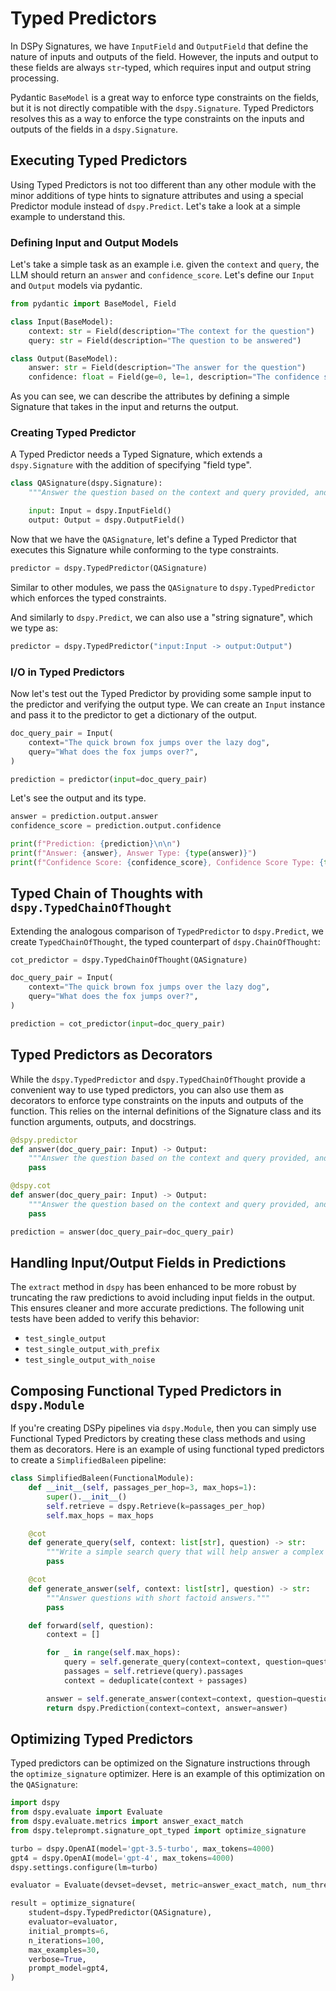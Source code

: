 # Typed Predictors

In DSPy Signatures, we have `InputField` and `OutputField` that define the nature of inputs and outputs of the field. However, the inputs and output to these fields are always `str`-typed, which requires input and output string processing.

Pydantic `BaseModel` is a great way to enforce type constraints on the fields, but it is not directly compatible with the `dspy.Signature`. Typed Predictors resolves this as a way to enforce the type constraints on the inputs and outputs of the fields in a `dspy.Signature`.

## Executing Typed Predictors

Using Typed Predictors is not too different than any other module with the minor additions of type hints to signature attributes and using a special Predictor module instead of `dspy.Predict`. Let's take a look at a simple example to understand this.

### Defining Input and Output Models

Let's take a simple task as an example i.e. given the `context` and `query`, the LLM should return an `answer` and `confidence_score`. Let's define our `Input` and `Output` models via pydantic.

```python
from pydantic import BaseModel, Field

class Input(BaseModel):
    context: str = Field(description="The context for the question")
    query: str = Field(description="The question to be answered")

class Output(BaseModel):
    answer: str = Field(description="The answer for the question")
    confidence: float = Field(ge=0, le=1, description="The confidence score for the answer")
```

As you can see, we can describe the attributes by defining a simple Signature that takes in the input and returns the output.

### Creating Typed Predictor

A Typed Predictor needs a Typed Signature, which extends a `dspy.Signature` with the addition of specifying "field type".

```python
class QASignature(dspy.Signature):
    """Answer the question based on the context and query provided, and on the scale of 10 tell how confident you are about the answer."""

    input: Input = dspy.InputField()
    output: Output = dspy.OutputField()
```

Now that we have the `QASignature`, let's define a Typed Predictor that executes this Signature while conforming to the type constraints.

```python
predictor = dspy.TypedPredictor(QASignature)
```

Similar to other modules, we pass the `QASignature` to `dspy.TypedPredictor` which enforces the typed constraints.

And similarly to `dspy.Predict`, we can also use a "string signature", which we type as:
```python
predictor = dspy.TypedPredictor("input:Input -> output:Output")
```

### I/O in Typed Predictors

Now let's test out the Typed Predictor by providing some sample input to the predictor and verifying the output type. We can create an `Input` instance and pass it to the predictor to get a dictionary of the output. 

```python
doc_query_pair = Input(
    context="The quick brown fox jumps over the lazy dog",
    query="What does the fox jumps over?",
)

prediction = predictor(input=doc_query_pair)
```

Let's see the output and its type.

```python
answer = prediction.output.answer
confidence_score = prediction.output.confidence

print(f"Prediction: {prediction}\n\n")
print(f"Answer: {answer}, Answer Type: {type(answer)}")
print(f"Confidence Score: {confidence_score}, Confidence Score Type: {type(confidence_score)}")
```

## Typed Chain of Thoughts with `dspy.TypedChainOfThought`

Extending the analogous comparison of `TypedPredictor` to `dspy.Predict`, we create `TypedChainOfThought`, the typed counterpart of `dspy.ChainOfThought`:

```python
cot_predictor = dspy.TypedChainOfThought(QASignature)

doc_query_pair = Input(
    context="The quick brown fox jumps over the lazy dog",
    query="What does the fox jumps over?",
)

prediction = cot_predictor(input=doc_query_pair)
```

## Typed Predictors as Decorators

While the `dspy.TypedPredictor` and `dspy.TypedChainOfThought` provide a convenient way to use typed predictors, you can also use them as decorators to enforce type constraints on the inputs and outputs of the function. This relies on the internal definitions of the Signature class and its function arguments, outputs, and docstrings.

```python
@dspy.predictor
def answer(doc_query_pair: Input) -> Output:
    """Answer the question based on the context and query provided, and on the scale of 0-1 tell how confident you are about the answer."""
    pass

@dspy.cot
def answer(doc_query_pair: Input) -> Output:
    """Answer the question based on the context and query provided, and on the scale of 0-1 tell how confident you are about the answer."""
    pass

prediction = answer(doc_query_pair=doc_query_pair)
```

## Handling Input/Output Fields in Predictions

The `extract` method in `dspy` has been enhanced to be more robust by truncating the raw predictions to avoid including input fields in the output. This ensures cleaner and more accurate predictions. The following unit tests have been added to verify this behavior:

- `test_single_output`
- `test_single_output_with_prefix`
- `test_single_output_with_noise`


## Composing Functional Typed Predictors in `dspy.Module`

If you're creating DSPy pipelines via `dspy.Module`, then you can simply use Functional Typed Predictors by creating these class methods and using them as decorators. Here is an example of using functional typed predictors to create a `SimplifiedBaleen` pipeline:

```python
class SimplifiedBaleen(FunctionalModule):
    def __init__(self, passages_per_hop=3, max_hops=1):
        super().__init__()
        self.retrieve = dspy.Retrieve(k=passages_per_hop)
        self.max_hops = max_hops

    @cot
    def generate_query(self, context: list[str], question) -> str:
        """Write a simple search query that will help answer a complex question."""
        pass

    @cot
    def generate_answer(self, context: list[str], question) -> str:
        """Answer questions with short factoid answers."""
        pass

    def forward(self, question):
        context = []

        for _ in range(self.max_hops):
            query = self.generate_query(context=context, question=question)
            passages = self.retrieve(query).passages
            context = deduplicate(context + passages)

        answer = self.generate_answer(context=context, question=question)
        return dspy.Prediction(context=context, answer=answer)
```

## Optimizing Typed Predictors

Typed predictors can be optimized on the Signature instructions through the `optimize_signature` optimizer. Here is an example of this optimization on the `QASignature`:

```python
import dspy
from dspy.evaluate import Evaluate
from dspy.evaluate.metrics import answer_exact_match
from dspy.teleprompt.signature_opt_typed import optimize_signature

turbo = dspy.OpenAI(model='gpt-3.5-turbo', max_tokens=4000)
gpt4 = dspy.OpenAI(model='gpt-4', max_tokens=4000)
dspy.settings.configure(lm=turbo)

evaluator = Evaluate(devset=devset, metric=answer_exact_match, num_threads=10, display_progress=True)

result = optimize_signature(
    student=dspy.TypedPredictor(QASignature),
    evaluator=evaluator,
    initial_prompts=6,
    n_iterations=100,
    max_examples=30,
    verbose=True,
    prompt_model=gpt4,
)
```
